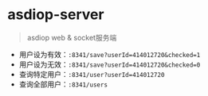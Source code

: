 # asdiop-server

> asdiop web & socket服务端

- 用户设为有效：`:8341/save?userId=414012720&checked=1`
- 用户设为无效：`:8341/save?userId=414012720&checked=0`
- 查询特定用户：`:8341/user?userId=414012720`
- 查询全部用户：`:8341/users`
